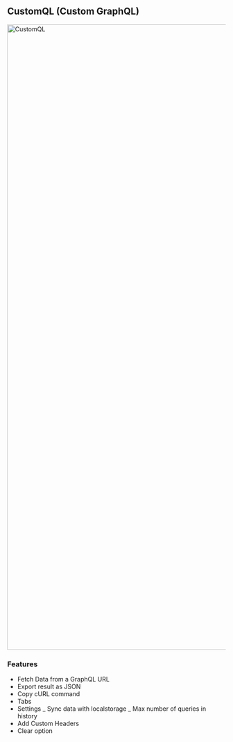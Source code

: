 ## CustomQL (Custom GraphQL)

<img width="1440" alt="CustomQL" src="https://user-images.githubusercontent.com/43822585/80285053-e2718000-873f-11ea-963d-31f180a7c994.png">

### Features

- Fetch Data from a GraphQL URL
- Export result as JSON
- Copy cURL command
- Tabs
- Settings
  _ Sync data with localstorage
  _ Max number of queries in history
- Add Custom Headers
- Clear option
